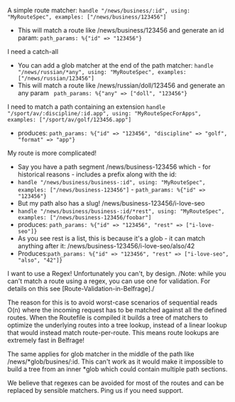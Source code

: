 A simple route matcher:  `handle "/news/business/:id", using: "MyRouteSpec", examples: ["/news/business/123456"]`
 * This will match a route like /news/business/123456 and generate an id param: `path_params: %{"id" => "123456"}`

I need a catch-all 
* You can add a glob matcher at the end of the path matcher: `handle "/news/russian/*any", using: "MyRouteSpec", examples: ["/news/russian/123456"]`
* This will match a route like /news/russian/doll/123456 and generate an any param ` path_params: %{"any" => ["doll", "123456"}`

I need to match a path containing an extension `handle "/sport/av/:discipline/:id.app", using: "MyRouteSpecForApps", examples: ["/sport/av/golf/123456.app"]`
* produces: `path_params: %{"id" => "123456", "discipline" => "golf", "format" => "app"} `

My route is more complicated! 
* Say you have a path segment /news/business-123456 which - for historical reasons - includes a prefix along with the id:
 * `handle "/news/business/business-:id", using: "MyRouteSpec", examples: ["/news/business-123456"]` - `path_params: %{"id" => "123456"}`
* But my path also has a slug! /news/business-123456/i-love-seo 
* `handle "/news/business/business-:id/*rest", using: "MyRouteSpec", examples: ["/news/business-123456/foobar"]`
* produces: `path_params: %{"id" => "123456", "rest" => ["i-love-seo"]}`
* As you see rest is a list, this is because it's a glob - it can match anything after it: /news/business-123456/i-love-seo/also/42
* Produces:`path_params: %{"id" => "123456", "rest" => ["i-love-seo", "also", "42"]}`

I want to use a Regex! Unfortunately you can't, by design.
/Note: while you can't match a route using a regex, you can use one for validation. For details on this see [Route-Validation-in-Belfrage]./

The reason for this is to avoid worst-case scenarios of sequential reads O(n) where the incoming request has to be matched against all the defined routes. When the Routefile is compiled it builds a tree of matchers to optimize the underlying routes into a tree lookup, instead of a linear lookup that would instead match route-per-route. This means route lookups are extremely fast in Belfrage!

The same applies for glob matcher in the middle of the path like /news/*glob/busines/:id. This can't work as it would make it impossible to build a tree from an inner *glob which could contain multiple path sections.

We believe that regexes can be avoided for most of the routes and can be replaced by sensible matchers. Ping us if you need support.

